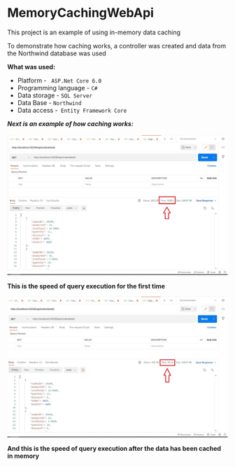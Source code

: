# MemoryCachingWebApi

This project is an example of using in-memory data caching

To demonstrate how caching works, a controller was created and data from the Northwind database was used

**What was used:**
+ Platform - ` ASP.Net Core 6.0` 
+ Programming language - `C#`
+ Data storage - `SQL Server`
+ Data Base - `Northwind`
+ Data access -` Entity Framework Core`

***Next is an example of how caching works:***

![cach1](/cach1.jpg)

**This is the speed of query execution for the first time**

![cach2](/cach2.jpg)

**And this is the speed of query execution after the data has been cached in memory**
